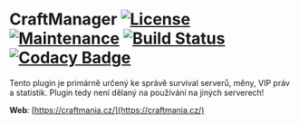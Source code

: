 # CraftManager [![License](https://img.shields.io/github/license/mashape/apistatus.svg?style=square)](LICENSE) [![Maintenance](https://img.shields.io/maintenance/yes/2017.svg?style=square)]() [![Build Status](https://travis-ci.org/craftmania-cz/CraftManager.svg?branch=master)](https://travis-ci.org/craftmania-cz/CraftManager) [![Codacy Badge](https://api.codacy.com/project/badge/Grade/8f06453bc9364c1f8aaf29f1da031f1e)](https://www.codacy.com/app/craftmania-cz/CraftManager?utm_source=github.com&amp;utm_medium=referral&amp;utm_content=craftmania-cz/CraftManager&amp;utm_campaign=Badge_Grade)

Tento plugin je primárně určený ke správě survival serverů, měny, VIP práv a statistik. Plugin tedy není dělaný na používání na jiných serverech!

**Web**: [https://craftmania.cz/](https://craftmania.cz/)
